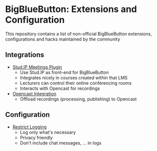 # BigBlueButton: Extensions and Configuration

This repository contains a list of non-official BigBlueButton extensions, configurations and hacks maintained by the community

## Integrations

- [Stud.IP Meetings Plugin](https://github.com/virtUOS/studip-meeting)
    - Use Stud.IP as front-end for BigBlueButton
    - Integrates nicely in courses created within that LMS
    - Lecturers can control their online conferencing rooms
    - Interacts with Opencast for recordings
- [Opencast Integration](https://github.com/elan-ev/opencast-bigbluebutton-integration)
    - Offload recordings (processing, publishing) to Opencast

## Configuration

- [Restrict Logging](https://github.com/virtUOS/bigbluebutton-ansible/blob/master/roles/bigbluebutton/tasks/logging.yml)
    - Log only what's necessary
    - Privacy friendly
    - Don't include chat messages, … in logs
